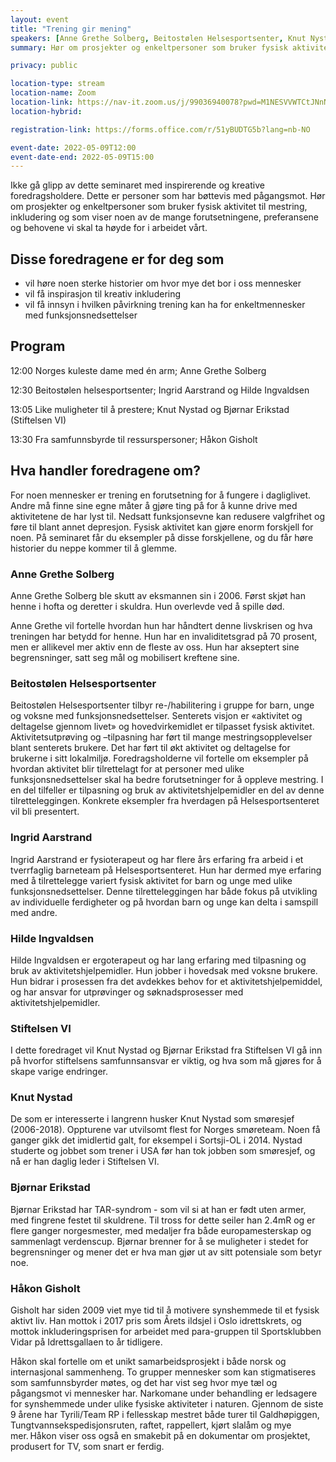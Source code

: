 ```yaml
---
layout: event
title: "Trening gir mening"
speakers: [Anne Grethe Solberg, Beitostølen Helsesportsenter, Knut Nystad, Bjørnar Erikstad, Håkon Gisholt]
summary: Hør om prosjekter og enkeltpersoner som bruker fysisk aktivitet til mestring, inkludering og som viser noen av de mange forutsetningene, preferansene og behovene vi skal ta høyde for i arbeidet vårt.

privacy: public

location-type: stream
location-name: Zoom
location-link: https://nav-it.zoom.us/j/99036940078?pwd=M1NESVVWTCtJNnNRMjYrdTN1YlF1dz09
location-hybrid:

registration-link: https://forms.office.com/r/51yBUDTG5b?lang=nb-NO

event-date: 2022-05-09T12:00
event-date-end: 2022-05-09T15:00
---
```


Ikke gå glipp av dette seminaret med inspirerende og kreative foredragsholdere. Dette er personer som har bøttevis med pågangsmot. Hør om prosjekter og enkeltpersoner som bruker fysisk aktivitet til mestring, inkludering og som viser noen av de mange forutsetningene, preferansene og behovene vi skal ta høyde for i arbeidet vårt.


## Disse foredragene er for deg som
- vil høre noen  sterke historier om hvor mye det bor i oss mennesker
- vil få inspirasjon til kreativ inkludering
- vil få innsyn i hvilken påvirkning trening kan ha for enkeltmennesker med funksjonsnedsettelser

## Program

12:00 Norges kuleste dame med én arm; Anne Grethe Solberg

12:30 Beitostølen helsesportsenter; Ingrid Aarstrand og Hilde Ingvaldsen

13:05 Like muligheter til å prestere; Knut Nystad og Bjørnar Erikstad (Stiftelsen VI)

13:30 Fra samfunnsbyrde til ressurspersoner; Håkon Gisholt

## Hva handler foredragene om?

For noen mennesker er trening en forutsetning for å fungere i dagliglivet. Andre må finne sine egne måter å gjøre ting på for å kunne drive med aktivitetene de har lyst til. Nedsatt funksjonsevne kan redusere valgfrihet og føre til blant annet depresjon. Fysisk aktivitet kan gjøre enorm forskjell for noen. På seminaret får du eksempler på disse forskjellene, og du får høre  historier du neppe kommer til å glemme.

### Anne Grethe Solberg 
Anne Grethe Solberg ble skutt av eksmannen sin i 2006. Først skjøt han henne i hofta og deretter i skuldra. Hun overlevde ved å spille død.

Anne Grethe vil fortelle hvordan hun har håndtert denne livskrisen og hva treningen har betydd for henne. Hun har en invaliditetsgrad på 70 prosent, men er allikevel mer aktiv enn de fleste av oss. Hun har akseptert sine begrensninger, satt seg mål og mobilisert kreftene sine.

### Beitostølen Helsesportsenter 
Beitostølen Helsesportsenter tilbyr re-/habilitering i gruppe for barn, unge og voksne med funksjonsnedsettelser. Senterets visjon er «aktivitet og deltagelse gjennom livet» og hovedvirkemidlet er tilpasset fysisk aktivitet. Aktivitetsutprøving og –tilpasning har ført til mange mestringsopplevelser blant senterets brukere. Det har ført til økt aktivitet og deltagelse for  brukerne i sitt lokalmiljø.
Foredragsholderne vil fortelle om eksempler på hvordan aktivitet blir tilrettelagt for at personer med ulike funksjonsnedsettelser skal ha bedre forutsetninger for å oppleve mestring. I en del tilfeller er tilpasning og bruk av aktivitetshjelpemidler en del av denne tilretteleggingen. Konkrete eksempler fra hverdagen på Helsesportsenteret vil bli presentert.  
### Ingrid Aarstrand
Ingrid Aarstrand er fysioterapeut og har flere års erfaring fra arbeid i et tverrfaglig barneteam på Helsesportsenteret. Hun har dermed mye erfaring med å tilrettelegge variert fysisk aktivitet for barn og unge med ulike funksjonsnedsettelser. Denne tilretteleggingen har både fokus på utvikling av individuelle ferdigheter og på hvordan barn og unge kan delta i samspill med andre.
### Hilde Ingvaldsen
Hilde Ingvaldsen er ergoterapeut og har lang erfaring med tilpasning og bruk av aktivitetshjelpemidler. Hun jobber i hovedsak med voksne brukere. Hun bidrar i prosessen fra det avdekkes behov for et aktivitetshjelpemiddel, og har ansvar for utprøvinger og søknadsprosesser med aktivitetshjelpemidler.

### Stiftelsen VI
I dette foredraget vil Knut Nystad og Bjørnar Erikstad fra Stiftelsen VI gå inn på hvorfor stiftelsens samfunnsansvar er viktig, og hva som må gjøres for å skape varige endringer. 
### Knut Nystad
De som er interesserte i langrenn husker Knut Nystad som smøresjef (2006-2018). Oppturene var utvilsomt flest for Norges smøreteam. Noen få ganger gikk det imidlertid galt, for eksempel i Sortsji-OL i 2014. Nystad studerte og jobbet som trener i USA før han tok jobben som smøresjef, og nå er han daglig leder i Stiftelsen VI.
### Bjørnar Erikstad
Bjørnar Erikstad har TAR-syndrom - som vil si at han er født uten armer, med fingrene festet til skuldrene. Til tross for dette seiler han 2.4mR og er
flere ganger norgesmester, med medaljer fra både europamesterskap og sammenlagt verdenscup. Bjørnar brenner for å se muligheter i stedet for begrensninger og mener det er hva man gjør ut av sitt potensiale som betyr noe.

### Håkon Gisholt 
Gisholt har siden 2009 viet mye tid til å motivere synshemmede til et fysisk aktivt liv. Han mottok i 2017 pris som Årets ildsjel i Oslo idrettskrets, og mottok inkluderingsprisen for arbeidet med para-gruppen til Sportsklubben Vidar på Idrettsgallaen to år tidligere.

Håkon skal fortelle om et unikt samarbeidsprosjekt i både norsk og internasjonal sammenheng. To grupper mennesker som kan stigmatiseres som samfunnsbyrder møtes, og det har vist seg hvor mye tæl og pågangsmot vi mennesker har. Narkomane under behandling er ledsagere for synshemmede under ulike fysiske aktiviteter i naturen. Gjennom de siste 9 årene har Tyrili/Team RP i fellesskap mestret både turer til Galdhøpiggen, Tungtvannsekspedisjonsruten, raftet, rappellert, kjørt slalåm og mye mer. Håkon viser oss også en smakebit på en dokumentar om prosjektet, produsert for TV, som snart er ferdig.
